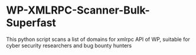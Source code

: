 # WP-XMLRPC-Scanner-Bulk-Superfast
This python script scans a list of domains for xmlrpc API of WP, suitable for cyber security researchers and bug bounty hunters
